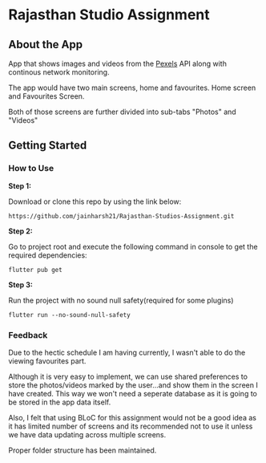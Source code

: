 # Rajasthan Studio Assignment

## About the App

App that shows images and videos from the [Pexels](https://www.pexels.com/api/documentation/) API along with continous network monitoring.

The app would have two main screens, home and favourites.
Home screen and Favourites Screen.

Both of those screens are further divided into sub-tabs "Photos" and "Videos"

## Getting Started

### How to Use 

**Step 1:**

Download or clone this repo by using the link below:

```
https://github.com/jainharsh21/Rajasthan-Studios-Assignment.git
```

**Step 2:**

Go to project root and execute the following command in console to get the required dependencies: 

```
flutter pub get 
```

**Step 3:**

Run the project with no sound null safety(required for some plugins)

```
flutter run --no-sound-null-safety
```

### Feedback

Due to the hectic schedule I am having currently, I wasn't able to do the viewing favourites part.

Although it is very easy to implement, we can use shared preferences to store the photos/videos marked by the user...and show them in the screen I have created. This way we won't need a seperate database as it is going to be stored in the app data itself.

Also, I felt that using BLoC for this assignment would not be a good idea as it has limited number of screens and its recommended not to use it unless we have data updating across multiple screens.

Proper folder structure has been maintained.
